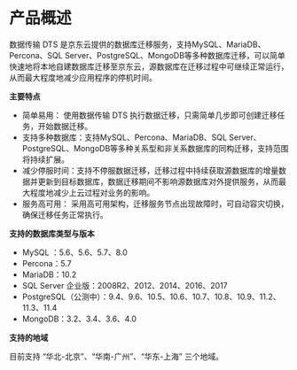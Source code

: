 # 产品概述

数据传输 DTS 是京东云提供的数据库迁移服务，支持MySQL、MariaDB、Percona、SQL Server、PostgreSQL、MongoDB等多种数据库迁移，可以简单快速地将本地自建数据库迁移至京东云，源数据库在迁移过程中可继续正常运行，从而最大程度地减少应用程序的停机时间。

**主要特点**

- 简单易用： 使用数据传输 DTS 执行数据迁移，只需简单几步即可创建迁移任务，开始数据迁移。  
- 支持多种数据库：支持MySQL、Percona、MariaDB、SQL Server、PostgreSQL、MongoDB等多种关系型和非关系数据库的同构迁移，支持范围将持续扩展。 
- 减少停服时间：支持不停服数据迁移，迁移过程中持续获取源数据库的增量数据并更新到目标数据库，数据迁移期间不影响源数据库对外提供服务，从而最大程度地减少上云过程对业务的影响。 
- 服务高可用： 采用高可用架构，迁移服务节点出现故障时，可自动容灾切换，确保迁移任务正常执行。 

**支持的数据库类型与版本**

- MySQL ：5.6、5.6、5.7、8.0
- Percona：5.7
- MariaDB：10.2
- SQL Server 企业版：2008R2、2012、2014、2016、2017
- PostgreSQL（公测中）：9.4、9.6、10.5、10.6、10.7、10.8、10.9、11.2、11.3、11.4
- MongoDB：3.2、3.4、3.6、4.0

**支持的地域**

目前支持 “华北-北京”、“华南-广州”、“华东-上海” 三个地域。 
